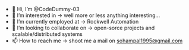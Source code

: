 - 👋 Hi, I’m @CodeDummy-03
- 👀 I’m interested in -> well more or less anything interesting... 
- 🌱 I’m currently employed at -> Rockwell Automation
- 💞️ I’m looking to collaborate on -> open-sorce projects and scalable/distributed systems
- 📫 How to reach me -> shoot me a mail on sohampal1995@gmail.com

